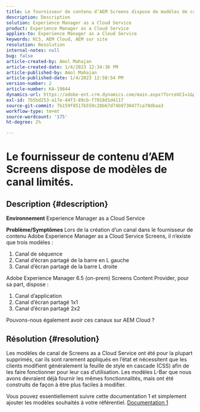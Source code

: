 ```yaml
---
title: Le fournisseur de contenu d’AEM Screens dispose de modèles de canal limités.
description: Description
solution: Experience Manager as a Cloud Service
product: Experience Manager as a Cloud Service
applies-to: Experience Manager as a Cloud Service
keywords: KCS, AEM Cloud, AEM sur site
resolution: Resolution
internal-notes: null
bug: false
article-created-by: Amol Mahajan
article-created-date: 1/4/2023 12:34:36 PM
article-published-by: Amol Mahajan
article-published-date: 1/4/2023 12:58:54 PM
version-number: 2
article-number: KA-19844
dynamics-url: https://adobe-ent.crm.dynamics.com/main.aspx?forceUCI=1&pagetype=entityrecord&etn=knowledgearticle&id=2c06cc21-2c8c-ed11-81ad-6045bd0061cb
exl-id: 7b5bd253-a17e-44f3-89cb-f7018d1d4117
source-git-commit: 7b159f8517b559c28b67d74b9730477ca70dbaa3
workflow-type: tm+mt
source-wordcount: '175'
ht-degree: 2%

---
```


# Le fournisseur de contenu d’AEM Screens dispose de modèles de canal limités.

## Description {#description}

<b>Environnement</b>
Experience Manager as a Cloud Service


<b>Problème/Symptômes</b>
Lors de la création d’un canal dans le fournisseur de contenu Adobe Experience Manager as a Cloud Service Screens, il n’existe que trois modèles :

1. Canal de séquence
2. Canal d’écran partagé de la barre en L gauche
3. Canal d’écran partagé de la barre L droite




Adobe Experience Manager 6.5 (on-prem) Screens Content Provider, pour sa part, dispose :

1. Canal d’application
2. Canal d’écran partagé 1x1
3. Canal d’écran partagé 2x2


Pouvons-nous également avoir ces canaux sur AEM Cloud ?


## Résolution {#resolution}


Les modèles de canal de Screens as a Cloud Service ont été pour la plupart supprimés, car ils sont rarement appliqués en l’état et nécessitent que les clients modifient généralement la feuille de style en cascade (CSS) afin de les faire fonctionner pour leur cas d’utilisation.
Les modèles L-Bar que nous avons devraient déjà fournir les mêmes fonctionnalités, mais ont été construits de façon à être plus faciles à modifier.

Vous pouvez essentiellement suivre cette documentation 1 et simplement ajouter les modèles souhaités à votre référentiel.
[Documentation 1](https://experienceleague.adobe.com/docs/experience-manager-screens/user-guide/developing/creating-custom-templates-multizone-layouts.html?lang=en)
